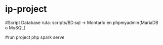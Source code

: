 # ip-project

#Script Database
ruta: scripts/BD.sql -> Montarlo en phpmyadmin(MariaDB o MySQL)

#run project
php spark serve
